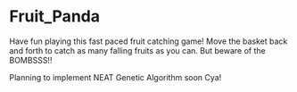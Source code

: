 # Fruit_Panda

Have fun playing this fast paced fruit catching game!
Move the basket back and forth to catch as many falling fruits as you can. 
But beware of the BOMBSSS!!

Planning to implement NEAT Genetic Algorithm soon
Cya!


